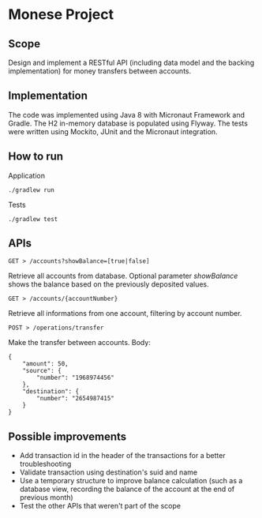 # Monese Project

## Scope

Design and implement a RESTful API (including data model and the backing implementation)
for money transfers between accounts.

## Implementation
The code was implemented using Java 8 with Micronaut Framework and Gradle.
The H2 in-memory database is populated using Flyway.
The tests were written using Mockito, JUnit and the Micronaut integration.

## How to run
Application
```
./gradlew run
```
Tests
```
./gradlew test
```

## APIs
```
GET > /accounts?showBalance=[true|false]
```
Retrieve all accounts from database.
Optional parameter *showBalance* shows the balance based on the previously deposited values.

```
GET > /accounts/{accountNumber}
```
Retrieve all informations from one account, filtering by account number.

```
POST > /operations/transfer
```
Make the transfer between accounts.
Body:
```
{
	"amount": 50,
	"source": {
		"number": "1968974456"
	},
	"destination": {
		"number": "2654987415"
	}
}
```

## Possible improvements
- Add transaction id in the header of the transactions for a better troubleshooting
- Validate transaction using destination's suid and name
- Use a temporary structure to improve balance calculation (such as a database view, recording the balance of the account at the end of previous month)
- Test the other APIs that weren't part of the scope